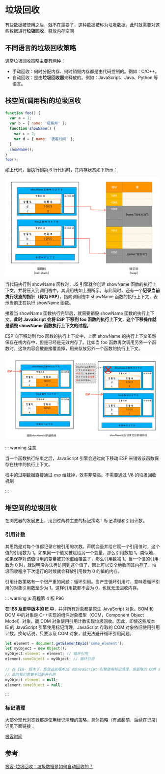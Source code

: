 # 垃圾回收

有些数据被使用之后，就不在需要了，这种数据被称为垃圾数据。此时就需要对这些数据进行**垃圾回收**，释放内存空间

## 不同语言的垃圾回收策略

通常垃圾回收策略主要有两种：

- 手动回收：何时分配内存、何时销毁内存都是由代码控制的。例如：C/C++。
- 自动回收：是由**垃圾回收器**来释放的。例如：JavaScript、Java、Python 等语言。

## 栈空间(调用栈)的垃圾回收

```js
function foo() {
  var a = 1;
  var b = { name: '极客邦' };
  function showName() {
    var c = 2;
    var d = { name: '极客时间' };
  }
  showName();
}
foo();
```

如上代码，当执行到第 6 行代码时，其内存状态如下所示：

![img](/img/28.jpg)

当代码执行到 showName 函数时，JS 引擎就会创建 showName 函数的执行上下文，并将压入到调用栈中，其调用栈如上图所示。与此同时，还有一个**记录当前执行状态的指针（称为 ESP）**，指向调用栈中 showName 函数的执行上下文，表示当前正在执行 showName 函数。

接着当 showName 函数执行完毕后，就需要销毁 showName 函数的执行上下文。**此时 JavaScript 会将 ESP 下移到 foo 函数的执行上下文，这个下移操作就是销毁 showName 函数执行上下文的过程。**

ESP 向下移动到 foo 函数的执行上下文中，上面 showName 的执行上下文虽然保存在栈内存中，但是已经是无效内存了。比如当 foo 函数再次调用另外一个函数时，这块内容会被直接覆盖掉，用来存放另外一个函数的执行上下文。

![img](/img/29.jpg)

::: warning 注意

当一个函数执行结束之后，JavaScript 引擎会通过向下移动 ESP 来销毁该函数保存在栈中的执行上下文。

栈中的过期数据直接通过 esp 给抹掉，效率非常高。不需要通过 V8 的垃圾回收机制

:::

## 堆空间的垃圾回收

在浏览器的发展史上，用到过两种主要的标记策略：标记清理和引用计数。

### 引用计数

其思路是对每个值都记录它被引用的次数。声明变量并给它赋一个引用值时，这个值的引用数为 1。如果同一个值又被赋给另一个变量，那么引用数加 1。类似地，如果保存对该值引用的变量被其他值给覆盖了，那么引用数减 1。当一个值的引用数为 0 时，就说明没办法再访问到这个值了，因此可以安全地收回其内存了。垃圾回收程序下次运行的时候就会释放引用数为 0 的值的内存。

引用计数策略有一个很严重的问题：循环引用。当产生循环引用时，意味着循环引用的对象引用数至少为 1。这样引用数都不会为 0，也就无法回收内存。

::: warning js 高程第 4 版 P96

**在 IE8 及更早版本的 IE 中**，并非所有对象都是原生 JavaScript 对象。BOM 和 DOM 中的对象是 C++实现的组件对象模型（COM，Component Object Model）对象，而 COM 对象使用引用计数实现垃圾回收。因此，即使这些版本 IE 的 JavaScript 引擎使用标记清理，JavaScript 存取的 COM 对象依旧使用引用计数。换句话说，只要涉及 COM 对象，就无法避开循环引用问题。

```js
let element = document.getElementById('some_element');
let myObject = new Object();
myObject.element = element; // 循环引用
element.someObject = myObject; // 循环引用

// 在 IE8- 版本下，即使这些版本IE 的JavaScript 引擎使用标记清理，但是取的 COM 对象还是使用引用计数
// 此时我们需要手动断开引用
myObject.element = null;
element.someObject = null;
```

:::

### 标记清理

大部分现代浏览器都是使用标记清理的策略，具体策略（有点超前，后续在记录）详见下面链接：

[极客时间](https://time.geekbang.org/column/article/131233)

## 参考

[极客-垃圾回收：垃圾数据是如何自动回收的？](https://time.geekbang.org/column/article/129596)
